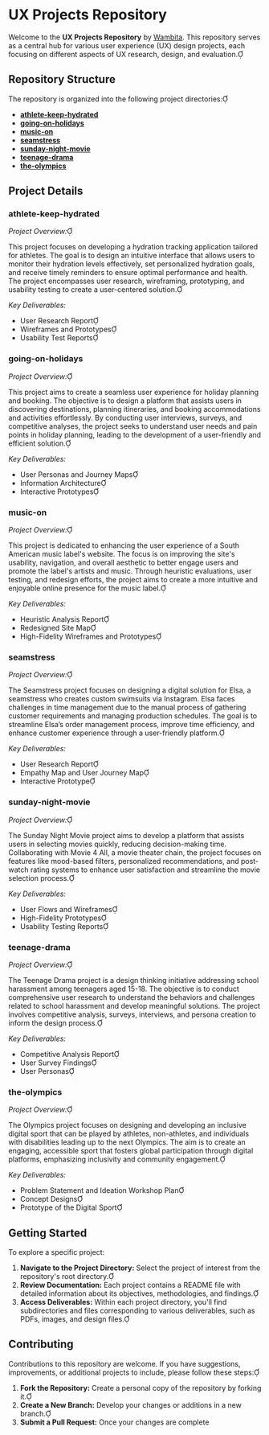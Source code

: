 # **UX Projects Repository**

Welcome to the **UX Projects Repository** by [Wambita](https://github.com/Wambita). This repository serves as a central hub for various user experience (UX) design projects, each focusing on different aspects of UX research, design, and evaluation.

## **Repository Structure**

The repository is organized into the following project directories:

- [**athlete-keep-hydrated**](#athlete-keep-hydrated)
- [**going-on-holidays**](#going-on-holidays)
- [**music-on**](#music-on)
- [**seamstress**](#seamstress)
- [**sunday-night-movie**](#sunday-night-movie)
- [**teenage-drama**](#teenage-drama)
- [**the-olympics**](#the-olympics)

## **Project Details**

### **athlete-keep-hydrated**

*Project Overview:*

This project focuses on developing a hydration tracking application tailored for athletes. The goal is to design an intuitive interface that allows users to monitor their hydration levels effectively, set personalized hydration goals, and receive timely reminders to ensure optimal performance and health. The project encompasses user research, wireframing, prototyping, and usability testing to create a user-centered solution.

*Key Deliverables:*

- User Research Report
- Wireframes and Prototypes
- Usability Test Reports

### **going-on-holidays**

*Project Overview:*

This project aims to create a seamless user experience for holiday planning and booking. The objective is to design a platform that assists users in discovering destinations, planning itineraries, and booking accommodations and activities effortlessly. By conducting user interviews, surveys, and competitive analyses, the project seeks to understand user needs and pain points in holiday planning, leading to the development of a user-friendly and efficient solution.

*Key Deliverables:*

- User Personas and Journey Maps
- Information Architecture
- Interactive Prototypes

### **music-on**

*Project Overview:*

This project is dedicated to enhancing the user experience of a South American music label's website. The focus is on improving the site's usability, navigation, and overall aesthetic to better engage users and promote the label's artists and music. Through heuristic evaluations, user testing, and redesign efforts, the project aims to create a more intuitive and enjoyable online presence for the music label.

*Key Deliverables:*

- Heuristic Analysis Report
- Redesigned Site Map
- High-Fidelity Wireframes and Prototypes

### **seamstress**

*Project Overview:*

The Seamstress project focuses on designing a digital solution for Elsa, a seamstress who creates custom swimsuits via Instagram. Elsa faces challenges in time management due to the manual process of gathering customer requirements and managing production schedules. The goal is to streamline Elsa’s order management process, improve time efficiency, and enhance customer experience through a user-friendly platform.

*Key Deliverables:*

- User Research Report
- Empathy Map and User Journey Map
- Interactive Prototype

### **sunday-night-movie**

*Project Overview:*

The Sunday Night Movie project aims to develop a platform that assists users in selecting movies quickly, reducing decision-making time. Collaborating with Movie 4 All, a movie theater chain, the project focuses on features like mood-based filters, personalized recommendations, and post-watch rating systems to enhance user satisfaction and streamline the movie selection process.

*Key Deliverables:*

- User Flows and Wireframes
- High-Fidelity Prototypes
- Usability Testing Reports

### **teenage-drama**

*Project Overview:*

The Teenage Drama project is a design thinking initiative addressing school harassment among teenagers aged 15-18. The objective is to conduct comprehensive user research to understand the behaviors and challenges related to school harassment and develop meaningful solutions. The project involves competitive analysis, surveys, interviews, and persona creation to inform the design process.

*Key Deliverables:*

- Competitive Analysis Report
- User Survey Findings
- User Personas

### **the-olympics**

*Project Overview:*

The Olympics project focuses on designing and developing an inclusive digital sport that can be played by athletes, non-athletes, and individuals with disabilities leading up to the next Olympics. The aim is to create an engaging, accessible sport that fosters global participation through digital platforms, emphasizing inclusivity and community engagement.

*Key Deliverables:*

- Problem Statement and Ideation Workshop Plan
- Concept Designs
- Prototype of the Digital Sport

## **Getting Started**

To explore a specific project:

1. **Navigate to the Project Directory:** Select the project of interest from the repository's root directory.
2. **Review Documentation:** Each project contains a README file with detailed information about its objectives, methodologies, and findings.
3. **Access Deliverables:** Within each project directory, you'll find subdirectories and files corresponding to various deliverables, such as PDFs, images, and design files.

## **Contributing**

Contributions to this repository are welcome. If you have suggestions, improvements, or additional projects to include, please follow these steps:

1. **Fork the Repository:** Create a personal copy of the repository by forking it.
2. **Create a New Branch:** Develop your changes or additions in a new branch.
3. **Submit a Pull Request:** Once your changes are complete 
